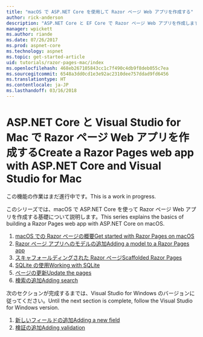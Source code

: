 ```yaml
---
title: "macOS で ASP.NET Core を使用して Razor ページ Web アプリを作成する"
author: rick-anderson
description: "ASP.NET Core と EF Core で Razor ページ Web アプリを作成します。"
manager: wpickett
ms.author: riande
ms.date: 07/26/2017
ms.prod: aspnet-core
ms.technology: aspnet
ms.topic: get-started-article
uid: tutorials/razor-pages-mac/index
ms.openlocfilehash: 468eb267105843cc1c7f490c4db9f8deb055c7ea
ms.sourcegitcommit: 6548a3dd0cd1e3e92ac2310dee757ddad9fd6456
ms.translationtype: HT
ms.contentlocale: ja-JP
ms.lasthandoff: 03/16/2018
---
```

# <a name="create-a-razor-pages-web-app-with-aspnet-core-and-visual-studio-for-mac"></a><span data-ttu-id="bd39e-103">ASP.NET Core と Visual Studio for Mac で Razor ページ Web アプリを作成する</span><span class="sxs-lookup"><span data-stu-id="bd39e-103">Create a Razor Pages web app with ASP.NET Core and Visual Studio for Mac</span></span>

<span data-ttu-id="bd39e-104">この機能の作業はまだ進行中です。</span><span class="sxs-lookup"><span data-stu-id="bd39e-104">This is a work in progress.</span></span>

<span data-ttu-id="bd39e-105">このシリーズでは、macOS で ASP.NET Core を使って Razor ページ Web アプリを作成する基礎について説明します。</span><span class="sxs-lookup"><span data-stu-id="bd39e-105">This series explains the basics of building a Razor Pages web app with ASP.NET Core on macOS.</span></span>

1. [<span data-ttu-id="bd39e-106">macOS での Razor ページの概要</span><span class="sxs-lookup"><span data-stu-id="bd39e-106">Get started with Razor Pages on macOS</span></span>](xref:tutorials/razor-pages-mac/razor-pages-start)
1. [<span data-ttu-id="bd39e-107">Razor ページ アプリへのモデルの追加</span><span class="sxs-lookup"><span data-stu-id="bd39e-107">Adding a model to a Razor Pages app</span></span>](xref:tutorials/razor-pages-mac/model)
1. [<span data-ttu-id="bd39e-108">スキャフォールディングされた Razor ページ</span><span class="sxs-lookup"><span data-stu-id="bd39e-108">Scaffolded Razor Pages</span></span>](xref:tutorials/razor-pages-mac/page)
1. [<span data-ttu-id="bd39e-109">SQLite の使用</span><span class="sxs-lookup"><span data-stu-id="bd39e-109">Working with SQLite</span></span>](xref:tutorials/razor-pages-mac/sql)
1. [<span data-ttu-id="bd39e-110">ページの更新</span><span class="sxs-lookup"><span data-stu-id="bd39e-110">Update the pages</span></span>](xref:tutorials/razor-pages-mac/da1)
1. [<span data-ttu-id="bd39e-111">検索の追加</span><span class="sxs-lookup"><span data-stu-id="bd39e-111">Adding search</span></span>](xref:tutorials/razor-pages-mac/search)

<span data-ttu-id="bd39e-112">次のセクションが完成するまでは、Visual Studio for Windows のバージョンに従ってください。</span><span class="sxs-lookup"><span data-stu-id="bd39e-112">Until the next section is complete, follow the Visual Studio for Windows version.</span></span>

1. [<span data-ttu-id="bd39e-113">新しいフィールドの追加</span><span class="sxs-lookup"><span data-stu-id="bd39e-113">Adding a new field</span></span>](xref:tutorials/razor-pages/new-field)
1. [<span data-ttu-id="bd39e-114">検証の追加</span><span class="sxs-lookup"><span data-stu-id="bd39e-114">Adding validation</span></span>](xref:tutorials/razor-pages/validation)
